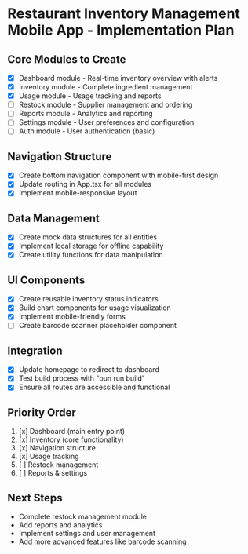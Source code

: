 # Restaurant Inventory Management Mobile App - Implementation Plan

## Core Modules to Create
- [x] Dashboard module - Real-time inventory overview with alerts
- [x] Inventory module - Complete ingredient management
- [x] Usage module - Usage tracking and reports  
- [ ] Restock module - Supplier management and ordering
- [ ] Reports module - Analytics and reporting
- [ ] Settings module - User preferences and configuration
- [ ] Auth module - User authentication (basic)

## Navigation Structure
- [x] Create bottom navigation component with mobile-first design
- [x] Update routing in App.tsx for all modules
- [x] Implement mobile-responsive layout

## Data Management
- [x] Create mock data structures for all entities
- [x] Implement local storage for offline capability
- [x] Create utility functions for data manipulation

## UI Components
- [x] Create reusable inventory status indicators
- [x] Build chart components for usage visualization
- [x] Implement mobile-friendly forms
- [ ] Create barcode scanner placeholder component

## Integration
- [x] Update homepage to redirect to dashboard
- [x] Test build process with "bun run build"
- [x] Ensure all routes are accessible and functional

## Priority Order
1. [x] Dashboard (main entry point)
2. [x] Inventory (core functionality) 
3. [x] Navigation structure
4. [x] Usage tracking
5. [ ] Restock management
6. [ ] Reports & settings

## Next Steps
- Complete restock management module
- Add reports and analytics
- Implement settings and user management
- Add more advanced features like barcode scanning
